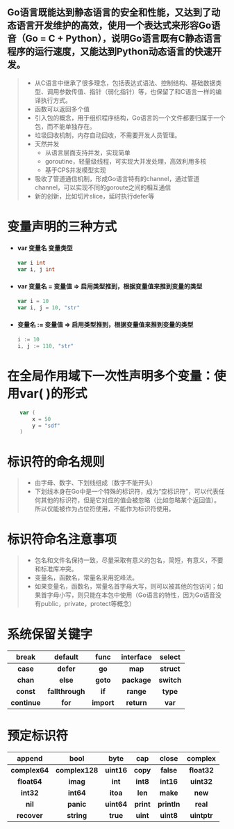 ## Go语言既能达到静态语言的安全和性能，又达到了动态语言开发维护的高效，使用一个表达式来形容Go语音（Go = C + Python），说明Go语言既有C静态语言程序的运行速度，又能达到Python动态语言的快速开发。

> - 从C语言中继承了很多理念，包括表达式语法、控制结构、基础数据类型、调用参数传值、指针（弱化指针）等，也保留了和C语言一样的编译执行方式。
> - 函数可以返回多个值
> - 引入包的概念，用于组织程序结构，Go语言的一个文件都要归属于一个包，而不能单独存在。
> - 垃圾回收机制，内存自动回收，不需要开发人员管理。
> - 天然并发
>   - 从语言层面支持并发，实现简单
>   - goroutine，轻量级线程，可实现大并发处理，高效利用多核
>   - 基于CPS并发模型实现
> - 吸收了管道通信机制，形成Go语言特有的channel，通过管道channel，可以实现不同的goroute之间的相互通信
> - 新的创新，比如切片slice，延时执行defer等



# 变量声明的三种方式

- #### var 变量名 变量类型
    ```go
    var i int
    var i, j int
    ```
- #### var 变量名 = 变量值   => 启用类型推到，根据变量值来推到变量的类型
    ```go
    var i = 10
    var i, j = 10, "str"
    ```
- #### 变量名 := 变量值      => 启用类型推到，根据变量值来推到变量的类型
    ```go
    i := 10
    i, j := 110, "str"
    ```



# 在全局作用域下一次性声明多个变量：使用var( )的形式

```go
    var (
        x = 50
        y = "sdf"
    )
```



# 标识符的命名规则

> - 由字母、数字、下划线组成（数字不能开头）
> - 下划线本身在Go中是一个特殊的标识符，成为“空标识符”，可以代表任何其他的标识符，但是它对应的值会被忽略（比如忽略某个返回值）。所以仅能被作为占位符使用，不能作为标识符使用。



# 标识符命名注意事项

> - 包名和文件名保持一致，尽量采取有意义的包名，简短，有意义，不要和标准库冲突。
> - 变量名，函数名，常量名采用驼峰法。
> - 如果变量名，函数名，常量名首字母大写，则可以被其他的包访问；如果首字母小写，则只能在本包中使用（Go语言的特性，因为Go语音没有public，private，protect等概念）



# 系统保留关键字

|  **break**   |   **default**   |  **func**  | **interface** | **select** |
| :----------: | :-------------: | :--------: | :-----------: | :--------: |
|   **case**   |    **defer**    |   **go**   |    **map**    | **struct** |
|   **chan**   |    **else**     |  **goto**  |  **package**  | **switch** |
|  **const**   | **fallthrough** |   **if**   |   **range**   |  **type**  |
| **continue** |     **for**     | **import** |  **return**   |  **var**   |



# 预定标识符

|  **append**   |    **bool**    |  **byte**  |  **cap**  |  **close**  | **complex** |
| :-----------: | :------------: | :--------: | :-------: | :---------: | :---------: |
| **complex64** | **complex128** | **uint16** | **copy**  |  **false**  | **float32** |
|  **float64**  |    **imag**    |  **int**   | **int8**  |  **int16**  | **uint32**  |
|   **int32**   |   **int64**    |  **itoa**  |  **len**  |  **make**   |   **new**   |
|    **nil**    |   **panic**    | **uint64** | **print** | **println** |  **real**   |
|  **recover**  |   **string**   |  **true**  | **uint**  |  **uint8**  | **uintptr** |

